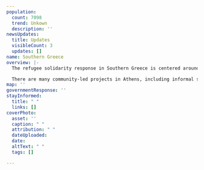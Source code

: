 ```yaml
---
population:
  count: 7098
  trend: Unkown
  description: ''
newsUpdates:
  title: Updates
  visibleCount: 3
  updates: []
name: Southern Greece
overview: |-
  The refugee solidarity response in Southern Greece is centered around Athens, which is most commonly where people are moved to from the Aegean Islands after their asylum applications have been processed. Some people seek permanent residence in Athens while others only stay until arrangements are made for resettlement elsewhere in Europe.  It is common for refugees to live on the streets for periods of time, especially in the summer.

  There are many community-led projects in Athens, including informal schools, free shops, street food / services, social centers, and squats.  However, warehousing is very expensive in the city so most larger hubs are located at the edges or in nearby towns.  Refugee camps are located in smaller towns surrounding the city.
map: ''
governmentResponse: ''
stayInformed:
  title: " "
  links: []
coverPhoto:
  asset: ''
  caption: " "
  attribution: " "
  dateUploaded: 
  date: 
  altText: " "
  tags: []

---
```

